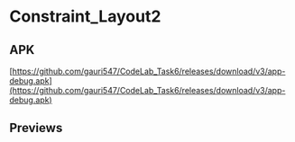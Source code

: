 # Constraint_Layout2

## APK

[https://github.com/gauri547/CodeLab_Task6/releases/download/v3/app-debug.apk](https://github.com/gauri547/CodeLab_Task6/releases/download/v3/app-debug.apk)

## Previews

